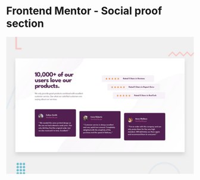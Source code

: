 # Frontend Mentor - Social proof section

![Design preview for the Social proof section coding challenge](./design/desktop-preview.jpg)




